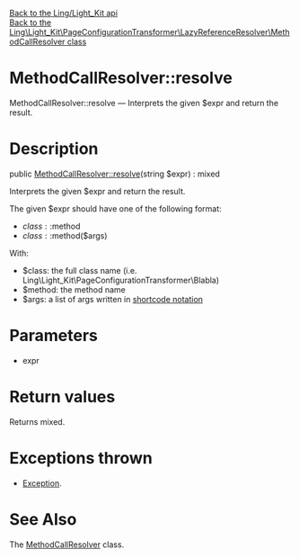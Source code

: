 [Back to the Ling/Light_Kit api](https://github.com/lingtalfi/Light_Kit/blob/master/doc/api/Ling/Light_Kit.md)<br>
[Back to the Ling\Light_Kit\PageConfigurationTransformer\LazyReferenceResolver\MethodCallResolver class](https://github.com/lingtalfi/Light_Kit/blob/master/doc/api/Ling/Light_Kit/PageConfigurationTransformer/LazyReferenceResolver/MethodCallResolver.md)


MethodCallResolver::resolve
================



MethodCallResolver::resolve — Interprets the given $expr and return the result.




Description
================


public [MethodCallResolver::resolve](https://github.com/lingtalfi/Light_Kit/blob/master/doc/api/Ling/Light_Kit/PageConfigurationTransformer/LazyReferenceResolver/MethodCallResolver/resolve.md)(string $expr) : mixed




Interprets the given $expr and return the result.

The given $expr should have one of the following format:

- $class::$method
- $class::$method($args)


With:
- $class: the full class name (i.e. Ling\Light_Kit\PageConfigurationTransformer\Blabla)
- $method: the method name
- $args: a list of args written in [shortcode notation](https://github.com/lingtalfi/Bat/blob/master/ShortCodeTool.md#parse)




Parameters
================


- expr

    


Return values
================

Returns mixed.


Exceptions thrown
================

- [Exception](http://php.net/manual/en/class.exception.php).&nbsp;







See Also
================

The [MethodCallResolver](https://github.com/lingtalfi/Light_Kit/blob/master/doc/api/Ling/Light_Kit/PageConfigurationTransformer/LazyReferenceResolver/MethodCallResolver.md) class.



